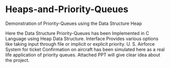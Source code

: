 # Heaps-and-Priority-Queues
Demonstration of Priority-Queues using the Data Structure Heap

Here the Data Structure Priority-Queues has been Implemented in C Language using Heap Data Structure.
Interface Provides various options like taking input through file or implicit or explicit priority.
U. S. Airforce System for ticket Confirmation on aircraft has been simulated here as a real life application of priority queues.
Attached PPT will give clear idea about the project.
